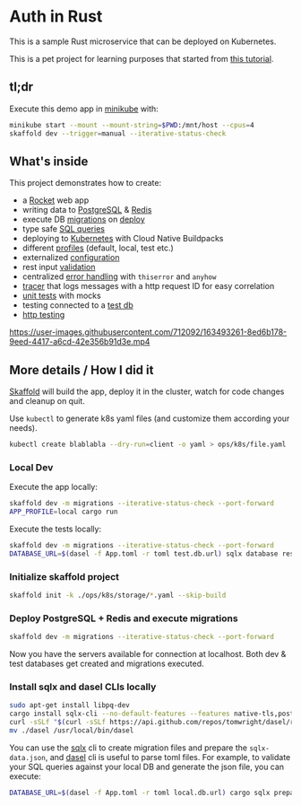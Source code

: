 # Auth in Rust

This is a sample Rust microservice that can be deployed on Kubernetes.

This is a pet project for learning purposes that started from [this tutorial](https://betterprogramming.pub/structuring-rust-project-for-testability-18207b5d0243).

## tl;dr

Execute this demo app in [minikube](https://minikube.sigs.k8s.io/docs/start/) with:

```sh
minikube start --mount --mount-string=$PWD:/mnt/host --cpus=4
skaffold dev --trigger=manual --iterative-status-check
```

## What's inside

This project demonstrates how to create:
 - a [Rocket](./src/controller/mod.rs) web app
 - writing data to [PostgreSQL](./src/credential_repo/mod.rs) & [Redis](./src/token_repo/mod.rs)
 - execute DB [migrations](./migrations/) on [deploy](./ops/k8s/migrations/migrations-job.yaml)
 - type safe [SQL queries](./src/credential_repo/mod.rs)
 - deploying to [Kubernetes](./skaffold.yaml) with Cloud Native Buildpacks
 - different [profiles](./App.toml) (default, local, test etc.)
 - externalized [configuration](./src/config/app.rs)
 - rest input [validation](./src/model/credentials.rs)
 - centralized [error handling](./src/model/error.rs) with `thiserror` and `anyhow`
 - [tracer](./src/tracer/mod.rs) that logs messages with a http request ID for easy correlation
 - [unit tests](./src/service/tests.rs) with mocks
 - testing connected to a [test db](./src/credential_repo/tests.rs)
 - [http testing](./tests/http_tests.rs)

https://user-images.githubusercontent.com/712092/163493261-8ed6b178-9eed-4417-a6cd-42e356b91d3e.mp4

## More details / How I did it

[Skaffold](https://skaffold.dev/docs/install/) will build the app, deploy it in the cluster, watch for code changes and cleanup on quit.

Use `kubectl` to generate k8s yaml files (and customize them according your needs).

```sh
kubectl create blablabla --dry-run=client -o yaml > ops/k8s/file.yaml
```

### Local Dev

Execute the app locally:

```sh
skaffold dev -m migrations --iterative-status-check --port-forward
APP_PROFILE=local cargo run
```

Execute the tests locally:

```sh
skaffold dev -m migrations --iterative-status-check --port-forward
DATABASE_URL=$(dasel -f App.toml -r toml test.db.url) sqlx database reset -y && cargo test
```

### Initialize skaffold project

```sh
skaffold init -k ./ops/k8s/storage/*.yaml --skip-build
```

### Deploy PostgreSQL + Redis and execute migrations

```sh
skaffold dev -m migrations --iterative-status-check --port-forward
```

Now you have the servers available for connection at localhost. Both dev & test databases get created and migrations executed.

### Install sqlx and dasel CLIs locally

```sh
sudo apt-get install libpq-dev
cargo install sqlx-cli --no-default-features --features native-tls,postgres
curl -sSLf "$(curl -sSLf https://api.github.com/repos/tomwright/dasel/releases/latest | grep browser_download_url | grep linux_amd64 | cut -d\" -f 4)" -L -o dasel && chmod +x dasel
mv ./dasel /usr/local/bin/dasel
```

You can use the [sqlx](https://github.com/launchbadge/sqlx/tree/master/sqlx-cli#sqlx-cli) cli to create migration files and prepare the `sqlx-data.json`, and
[dasel](https://github.com/TomWright/dasel#dasel) cli is useful to parse toml files. For example, to validate your SQL queries against your local DB and generate the json file, you can execute:

```sh
DATABASE_URL=$(dasel -f App.toml -r toml local.db.url) cargo sqlx prepare -- --lib
```
